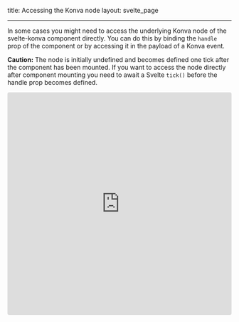 title: Accessing the Konva node
layout: svelte_page

---

In some cases you might need to access the underlying Konva node of the svelte-konva component directly. You can do this by binding the `handle` prop of the component or by accessing it in the payload of a Konva event.

**Caution:** The node is initially undefined and becomes defined one tick after the component has been mounted. If you want to access the node directly after component mounting you need to await a Svelte `tick()` before the handle prop becomes defined. 

<iframe src="https://codesandbox.io/embed/github/konvajs/site/tree/master/svelte-demos/konva-node?hidenavigation=1&view=split&fontsize=10&module=/App.svelte" style="width:100%; height:500px; border:0; border-radius: 4px; overflow:hidden;" sandbox="allow-modals allow-forms allow-popups allow-scripts allow-same-origin"></iframe>
